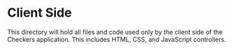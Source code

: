 # Client Side

This directory will hold all files and code used only by the client side of the
Checkers application. This includes HTML, CSS, and JavaScript controllers.
